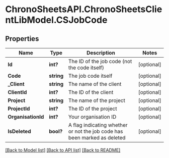 # ChronoSheetsAPI.ChronoSheetsClientLibModel.CSJobCode
## Properties

Name | Type | Description | Notes
------------ | ------------- | ------------- | -------------
**Id** | **int?** | The ID of the job code (not the code itself) | [optional] 
**Code** | **string** | The job code itself | [optional] 
**_Client** | **string** | The name of the client | [optional] 
**ClientId** | **int?** | The ID of the client | [optional] 
**Project** | **string** | The name of the project | [optional] 
**ProjectId** | **int?** | The ID of the project | [optional] 
**OrganisationId** | **int?** | Your organisation ID | [optional] 
**IsDeleted** | **bool?** | A flag indicating whether or not the job code has been marked as deleted | [optional] 

[[Back to Model list]](../README.md#documentation-for-models) [[Back to API list]](../README.md#documentation-for-api-endpoints) [[Back to README]](../README.md)

